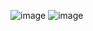 ![image](https://user-images.githubusercontent.com/58855711/158212054-5f2013be-8180-4c63-a857-0dfad3237d10.png)
![image](https://user-images.githubusercontent.com/58855711/158212101-7e42361a-0989-4d24-9726-c00b322d430a.png)

